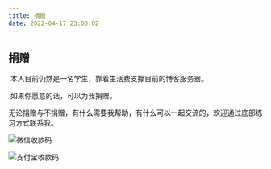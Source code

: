```yaml
---
title: 捐赠
date: 2022-04-17 23:00:02
---
```




## 捐赠

​	本人目前仍然是一名学生，靠着生活费支撑目前的博客服务器。

​	如果你愿意的话，可以为我捐赠。

无论捐赠与不捐赠，有什么需要我帮助，有什么可以一起交流的，欢迎通过底部练习方式联系我。

![微信收款码](https://imagere.oss-cn-beijing.aliyuncs.com/img/202204282357522.png)

![支付宝收款码](https://imagere.oss-cn-beijing.aliyuncs.com/img/202204282357808.jpeg)



